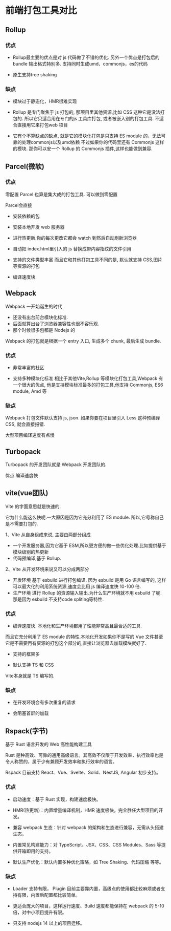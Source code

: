 # 前端打包工具对比
## Rollup

### 优点
- Rollup最主要的优点是对 js 代码做了不错的优化. 另外一个优点是打包后的 bundle 输出格式特别多. 支持同时生成umd、commonjs，es的代码

- 原生支持tree shaking

### 缺点
- 模块过于静态化，HMR很难实现

- Rollup 是专门聚焦于 js 打包的, 那项目里其他资源,比如 CSS 这种它是没法打包的.
所以它只适合用在专门的js 工具库打包, 或者被嵌入别的打包工具. 不适合直接用它来打包web 项目

- 它有个不算缺点的缺点, 就是它的模块化打包是只支持 ES module 的，无法可靠的处理commonjs以及umd依赖
不过如果你的代码里还有 Commonjs 这样的模块. 那你可以安一个 Rollup 的 Commonjs 插件,这样也能做到兼容.

## Parcel(微软)

### 优点
零配置 Parcel 也算是集大成的打包工具. 可以做到零配置

Parcel会直接
- 安装依赖的包
- 安装本地开发 web 服务器
- 进行热更新.你的每次更改它都会 watch 到然后自动刷新浏览器
- 自动把 index.html里引入的 js 替换成带内容指纹的文件引用

- 支持的文件类型丰富
而且它和其他打包工具不同的是, 默认就支持 CSS,图片等资源的打包

- 编译速度块

## Webpack

Webpack 一开始诞生的时代
- 还没有出台前台模块化标准.
- 后面就算出台了浏览器兼容性也很不容乐观.
- 那个时候很多包都是 Nodejs 的

Webpack 的打包就是根据一个 entry 入口, 生成多个 chunk, 最后生成 bundle.

### 优点

- 非常丰富的社区

- 支持多种模块化标准
相比于其他Vite,Rollup 等模块化打包工具,Webpack 有一个很大的优点, 他是支持模块标准最多的打包工具,他支持 Commonjs, ES6 module, Amd 等

### 缺点

Webpack 打包文件默认支持 js, json. 如果你要在项目里引入 Less 这种预编译 CSS, 就会直接报错.

大型项目编译速度有点慢


## Turbopack

Turbopack 的开发团队就是 Webpack 开发团队的.

优点
编译速度快

## vite(vue团队)

Vite 的字面意思就是快速的.

它为什么能这么快呢.一大原因是因为它充分利用了 ES module. 所以,它号称自己是不需要打包的.

1、Vite 从自身组成来说, 主要由两部分组成
- 一个开发服务器,因为它基于 ESM,所以更方便的做一些优化处理.比如提供基于模块级别的热更新
- 代码预编译,基于 Rollup.

2、Vite 从开发环境来说又可以分成两部分
- 开发环境
基于 esbuild 进行打包编译. 因为 esbuild 是用 Go 语言编写的, 这样可以最大化的利用系统资源,速度会比用 js 编译速度快 10-100 倍.
- 生产环境
进行 Rollup 的资源输入输出.为什么生产环境就不用 esbuild 了呢.那是因为 esbuild 不支持code spliting等特性.

### 优点

- 编译速度快. 本地化和生产环境都用了性能非常高且最合适的工具.

而且它充分利用了 ES module 的特性.本地化开发如果你不是写的 Vue 文件甚至它是不需要再有资源的打包这个部分的,直接让浏览器去加载模块就好了.

- 支持的框架多

- 默认支持 TS 和 CSS

Vite本身就是 TS 编写的.

### 缺点

- 在开发环境会有多次重复的请求

- 会阻塞首屏的加载


## Rspack(字节)
基于 Rust 语言开发的 Web 高性能构建工具

Rust 是种高效、可靠的通用高级语言。其高效不仅限于开发效率，执行效率也是令人称赞的，属于少有兼顾开发效率和执行效率的语言。

Rspack 目前支持 React、Vue、Svelte、Solid、NestJS, Angular 初步支持。


### 优点

- 启动速度：基于 Rust 实现，构建速度极快。

- HMR(热更新)：内置增量编译机制，HMR 速度极快，完全胜任大型项目的开发。

- 兼容 webpack 生态：针对 webpack 的架构和生态进行兼容，无需从头搭建生态。

- 内置常见构建能力：对 TypeScript、JSX、CSS、CSS Modules、Sass 等提供开箱即用的支持。

- 默认生产优化：默认内置多种优化策略，如 Tree Shaking、代码压缩 等等。

### 缺点

- Loader 支持有限， Plugin 目前主要靠内置，高级点的使用都比较麻烦或者支持有限，内置后配置都比较简单。

- 更适合庞大的项目，这样运行速度、Build 速度都能保持在 webpack 的 5-10 倍，对中小项目提升有限。

- 只支持 nodejs 14 以上的项目迁移。
